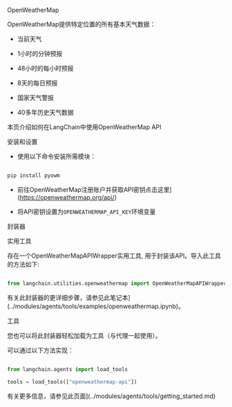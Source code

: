 OpenWeatherMap



OpenWeatherMap提供特定位置的所有基本天气数据：

- 当前天气

- 1小时的分钟预报

- 48小时的每小时预报

- 8天的每日预报

- 国家天气警报

- 40多年历史天气数据



本页介绍如何在LangChain中使用OpenWeatherMap API



安装和设置



- 使用以下命令安装所需模块：

```bash

pip install pyowm

```

- 前往OpenWeatherMap注册账户并获取API密钥点击这里](https://openweathermap.org/api/)

- 将API密钥设置为`OPENWEATHERMAP_API_KEY`环境变量



封装器



实用工具



存在一个OpenWeatherMapAPIWrapper实用工具, 用于封装该API。导入此工具的方法如下:



```python

from langchain.utilities.openweathermap import OpenWeatherMapAPIWrapper

```



有关此封装器的更详细步骤，请参见此笔记本](../modules/agents/tools/examples/openweathermap.ipynb)。



工具



您也可以将此封装器轻松加载为工具（与代理一起使用）。

可以通过以下方法实现：



```python

from langchain.agents import load_tools

tools = load_tools(["openweathermap-api"])

```



有关更多信息，请参见此页面](../modules/agents/tools/getting_started.md)

